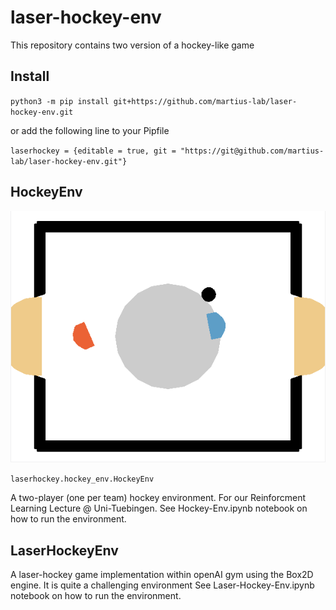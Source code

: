 # laser-hockey-env

This repository contains two version of a hockey-like game

## Install

``python3 -m pip install git+https://github.com/martius-lab/laser-hockey-env.git``

or add the following line to your Pipfile

``laserhockey = {editable = true, git = "https://git@github.com/martius-lab/laser-hockey-env.git"}``


## HockeyEnv

![Screenshot](assets/hockeyenv1.png)

``laserhockey.hockey_env.HockeyEnv``

A two-player (one per team) hockey environment.
For our Reinforcment Learning Lecture @ Uni-Tuebingen.
See Hockey-Env.ipynb notebook on how to run the environment.

## LaserHockeyEnv

A laser-hockey game implementation within openAI gym using the Box2D engine. It is quite a challenging environment
See Laser-Hockey-Env.ipynb notebook on how to run the environment.
